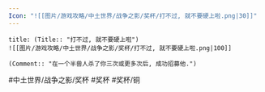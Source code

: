 ```yaml
---
Icon: "![[图片/游戏攻略/中土世界/战争之影/奖杯/打不过, 就不要硬上啦.png|30]]"
---
```

```ad-common-bronze-trophy
title: (Title:: "打不过, 就不要硬上啦")
![[图片/游戏攻略/中土世界/战争之影/奖杯/打不过, 就不要硬上啦.png|100]]

(Comment:: "在一个半兽人杀了你三次或更多次后, 成功招募他.")
```

#中土世界/战争之影/奖杯 #奖杯 #奖杯/铜
